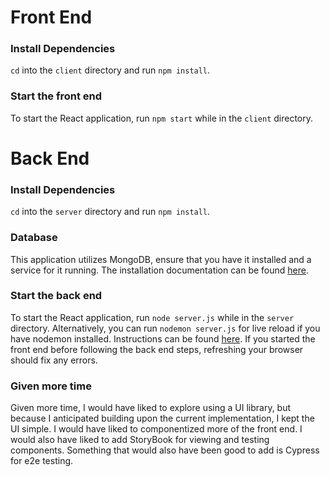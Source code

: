 # Front End

### Install Dependencies

`cd` into the `client` directory and run `npm install`.

### Start the front end

To start the React application, run `npm start` while in the `client` directory.

# Back End

### Install Dependencies

`cd` into the `server` directory and run `npm install`.

### Database

This application utilizes MongoDB, ensure that you have it installed and a service for it running. The installation documentation can be found [here](https://www.mongodb.com/docs/manual/administration/install-community/).

### Start the back end

To start the React application, run `node server.js` while in the `server` directory. Alternatively, you can run `nodemon server.js` for live reload if you have nodemon installed. Instructions can be found [here](https://www.npmjs.com/package/nodemon). If you started the front end before following the back end steps, refreshing your browser should fix any errors.

### Given more time

Given more time, I would have liked to explore using a UI library, but because I anticipated building upon the current implementation, I kept the UI simple. I would have liked to componentized more of the front end. I would also have liked to add StoryBook for viewing and testing components. Something that would also have been good to add is Cypress for e2e testing.
